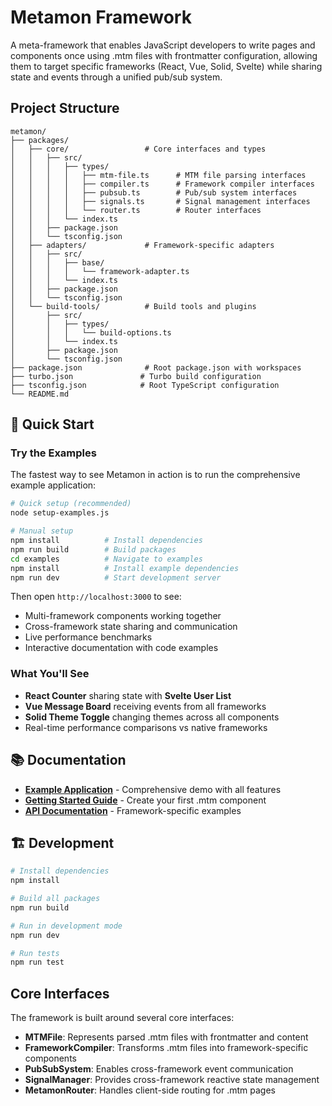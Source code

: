 # Metamon Framework

A meta-framework that enables JavaScript developers to write pages and components once using .mtm files with frontmatter configuration, allowing them to target specific frameworks (React, Vue, Solid, Svelte) while sharing state and events through a unified pub/sub system.

## Project Structure

```
metamon/
├── packages/
│   ├── core/                 # Core interfaces and types
│   │   ├── src/
│   │   │   ├── types/
│   │   │   │   ├── mtm-file.ts      # MTM file parsing interfaces
│   │   │   │   ├── compiler.ts      # Framework compiler interfaces
│   │   │   │   ├── pubsub.ts        # Pub/sub system interfaces
│   │   │   │   ├── signals.ts       # Signal management interfaces
│   │   │   │   └── router.ts        # Router interfaces
│   │   │   └── index.ts
│   │   ├── package.json
│   │   └── tsconfig.json
│   ├── adapters/             # Framework-specific adapters
│   │   ├── src/
│   │   │   ├── base/
│   │   │   │   └── framework-adapter.ts
│   │   │   └── index.ts
│   │   ├── package.json
│   │   └── tsconfig.json
│   └── build-tools/          # Build tools and plugins
│       ├── src/
│       │   ├── types/
│       │   │   └── build-options.ts
│       │   └── index.ts
│       ├── package.json
│       └── tsconfig.json
├── package.json              # Root package.json with workspaces
├── turbo.json               # Turbo build configuration
├── tsconfig.json            # Root TypeScript configuration
└── README.md
```

## 🚀 Quick Start

### Try the Examples

The fastest way to see Metamon in action is to run the comprehensive example application:

```bash
# Quick setup (recommended)
node setup-examples.js

# Manual setup
npm install          # Install dependencies
npm run build        # Build packages
cd examples          # Navigate to examples
npm install          # Install example dependencies
npm run dev          # Start development server
```

Then open `http://localhost:3000` to see:

- Multi-framework components working together
- Cross-framework state sharing and communication
- Live performance benchmarks
- Interactive documentation with code examples

### What You'll See

- **React Counter** sharing state with **Svelte User List**
- **Vue Message Board** receiving events from all frameworks
- **Solid Theme Toggle** changing themes across all components
- Real-time performance comparisons vs native frameworks

## 📚 Documentation

- **[Example Application](./examples/README.md)** - Comprehensive demo with all features
- **[Getting Started Guide](./examples/README.md#-getting-started-with-your-own-project)** - Create your first .mtm component
- **[API Documentation](./examples/src/pages/documentation.mtm)** - Framework-specific examples

## 🏗️ Development

```bash
# Install dependencies
npm install

# Build all packages
npm run build

# Run in development mode
npm run dev

# Run tests
npm run test
```

## Core Interfaces

The framework is built around several core interfaces:

- **MTMFile**: Represents parsed .mtm files with frontmatter and content
- **FrameworkCompiler**: Transforms .mtm files into framework-specific components
- **PubSubSystem**: Enables cross-framework event communication
- **SignalManager**: Provides cross-framework reactive state management
- **MetamonRouter**: Handles client-side routing for .mtm pages

